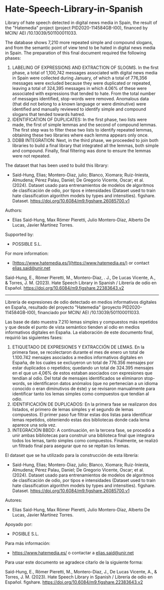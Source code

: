 # Hate-Speech-Library-in-Spanish

Library of hate speech detected in digital news media in Spain, the result of the "Hatemedia" project (project PID2020-114584GB-I00), financed by MCIN/ AEI /10.13039/501100011033.

The database shows 7,210 more repeated simple and compound slogans, and from the semantic point of view tend to be hated in digital news media in Spain. The preparation of this final document required the following phases:

1. LABELING OF EXPRESSIONS AND EXTRACTION OF SLOGMS. In the first phase, a total of 1,100,742 messages associated with digital news media in Spain were collected during January, of which a total of 776,356 messages were excluded because they were duplicated or repeated, leaving a total of 324,395 messages in which 4.06% of these were associated with expressions that tended to hate. From the total number of messages identified, stop-words were removed. Anomalous data (that did not belong to a known language or were diminutive) were identified and manually reviewed to identify simple and compound slogans that tended towards hatred.
2. IDENTIFICATION OF DUPLICATES: In the first phase, two lists were made, the first of simple lemmas and the second of compound lemmas. The first step was to filter these two lists to identify repeated lemmas, obtaining these two libraries where each lemma appears only once.
3. DDBB INTEGRATION: Next, in the third phase, we proceeded to join both libraries to build a final library that integrated all the lemmas, both simple and compound. Finally, final filtering was done to ensure the lemmas were not repeated.

The dataset that has been used to build this library:
- Said-Hung, Elias; Montero-Diaz, julio; Blanco, Xiomara; Ruiz-Iniesta, Almudena; Pérez Palau, Daniel; De Gregorio Vicente, Oscar; et al. (2024). Dataset usado para entrenamientos de modelos de algoritmos de clasificación de odio, por tipos e intensidades (Dataset used to train hate classification algorithm models by types and intensities). figshare. Dataset. https://doi.org/10.6084/m9.figshare.26085700.v1

Authors:
- Elias Said-Hung, Max Römer Pieretti, Julio Montero-Díaz, Alberto De Lucas, Javier Martínez Torres.

Supported by:
- POSSIBLE S.L.

For more information:
- [https://www.hatemedia.es/](https://www.hatemedia.es/) or contact elias.said@unir.net

Said-Hung, E., Römer Pieretti, M., Montero-Diaz, . J., De Lucas Vicente, A., & Torres, J. M. (2023). Hate Speech Library in Spanish / Librería de odio en Español. https://doi.org/10.6084/m9.figshare.22383643.v2 

---

Librería de expresiones de odio detectado en medios informativos digitales en España, resultado del proyecto "Hatemedia" (proyecto PID2020-114584GB-I00), financiado por MCIN/ AEI /10.13039/501100011033. 

Las base de dato muestra 7.210 lemas simples y compuestos más repetidos y que desde el punto de vista semántico tienden al odio en medios informativos digitales en España. La elaboración de este documento final, requirió las siguientes fases: 

1.	ETIQUETADO DE EXPRESIONES Y EXTRACCIÓN DE LEMAS. En la primera fase, se recolectaron durante el mes de enero un total de 1.100.742 mensajes asociados a medios informativos digitales en España, de los cuales se excluyeron un total de 776.356 mensajes por estar duplicados o repetidos; quedando un total de 324.395 mensajes en el que un 4,06% de estos estaban asociados con expresiones que tendían al odio. Del total de mensajes identificados se eliminaron stop-words, se identificaron datos anómalos (que no pertenecían a un idioma conocido o eran diminutivos de éste) y se revisaron manualmente para identificar tanto los lemas simples como compuestos que tendían al odio. 
2.	IDENTIFICACIÓN DE DUPLICADOS: En la primera fase se realizaron dos listados, el primero de lemas simples y el segundo de lemas compuestos. El primer paso fue filtrar estas dos listas para identificar lemas repetidos, obteniendo estas dos bibliotecas donde cada lema aparece una sola vez.
3.	INTEGRACIÓN BBDD: A continuación, en la tercera fase, se procedió a unir ambas bibliotecas para construir una biblioteca final que integrara todos los lemas, tanto simples como compuestos. Finalmente, se realizó un filtrado final para asegurar que no se repitan los lemas.

El dataset que se ha utilizado para la construcción de esta librería:
- Said-Hung, Elias; Montero-Diaz, julio; Blanco, Xiomara; Ruiz-Iniesta, Almudena; Pérez Palau, Daniel; De Gregorio Vicente, Oscar; et al. (2024). Dataset usado para entrenamientos de modelos de algoritmos de clasificación de odio, por tipos e intensidades (Dataset used to train hate classification algorithm models by types and intensities). figshare. Dataset. https://doi.org/10.6084/m9.figshare.26085700.v1
  
Autores:
-	Elias Said-Hung, Max Römer Pieretti, Julio Montero-Díaz, Alberto De Lucas, Javier Martínez Torres.

Apoyado por:
-	POSIBLE S.L.

Para más información:
-	https://www.hatemedia.es/ o contactar a elias.said@unir.net

Para usar este documento se agradece citarlo de la siguiente forma: 

Said-Hung, E., Römer Pieretti, M., Montero-Diaz, J., De Lucas Vicente, A., & Torres, J. M. (2023). Hate Speech Library in Spanish / Librería de odio en Español. figshare. https://doi.org/10.6084/m9.figshare.22383643.v2 
